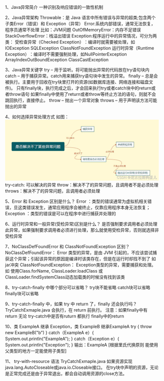 1、Java异常简介
    一种识别及响应错误的一致性机制


2、Java异常架构
    Throwable：是 Java 语言中所有错误与异常的超类;包含两个子类Error（错误）和 Exception（异常）
    Error:系统内部错误，通常无法恢复，程序员通常不处理 比如：JVM问题 OutOfMemoryError：内存不足错误  StackOverflowError：栈溢出错误
    Exception:程序运行中的异常情况，可分为两类：
                                受检查异常（Checked Exception）‌：编译时就需要被处理，如‌IOException SQLException ClassNotFoundException
                                ‌运行时异常（Runtime Exception）‌：编译时不需要强制处理，如‌NullPointerException ArrayIndexOutBoundException  ClassCastException


3、Java异常关键字
    try – 用于监听。将可能抛出异常的代码放在try语句块内
    catch – 用于捕获异常。catch用来捕获try语句块中发生的异常。
    finally – 总是会被执行。主要用于回收在try块里打开的资源(如数据库连接、网络连接和磁盘文件)。
                只有finally块，执行完成之后，才会回来执行try或者catch块中的return或者throw语句
                如果finally中使用了return或者throw等终止方法的语句，则就不会跳回执行，直接停止。
    throw – 抛出一个异常对象
    throws – 用于声明该方法可能抛出的异常

4、如何选择异常处理方式
    如图：![img_3.png](img_3.png)
    try-catch: 可以解决的异常
    throw：解决不了的异常问题，且调用者不是必须处理
    throws：解决不了的异常问题，且调用者必须处理


5、Error 和 Exception 区别是什么？
    Error ：类型的错误通常为虚拟机相关错误，旦这类错误发生，通常应用程序会被终止，仅靠应用程序本身无法恢复；
    Exception ：类型的错误是可以在程序中进行捕获并处理的

6、运行时异常和一般异常(受检异常)区别是什么？
    是否强制要求调用者必须处理此异常，如果强制要求调用者必须进行处理，那么就使用受检异常，否则就选择非受检异常


7、NoClassDefFoundError 和 ClassNotFoundException 区别？
    NoClassDefFoundError： Error 类型的异常，是由 JVM 引起的，不应该尝试捕获这个异常；引起该异常的原因是编译时该类存在，但是在运行时却找不到了 如 jar冲突
    ClassNotFoundException： Exception类型的异常，需要捕获和处理。如 使用Class.forName, ClassLoader.loadClass 或 ClassLoader.findSystemClass动态加载类的时候没有找到该类


8、try-catch-finally 中哪个部分可以省略？
    try块不能省略 catch块可以省略 finally块可以省略

9、try-catch-finally 中，如果 try 中 return 了，finally 还会执行吗？ TryCatchExmaple.java
    会执行，在 return 前执行。
    注意：如果finally中有return 无论 try-catch中是否有ruturn 都执行 finally中的return


10、类 ExampleA 继承 Exception，类 ExampleB 继承ExampleA
    try {
    throw new ExampleB("b")
    } catch（ExampleA e）{
    System.out.println("ExampleA");
    } catch（Exception e）{
    System.out.println("Exception");
    }
    输出：ExampleA [根据里氏代换原则 能使用父类型的地方一定能使用子类型]


11、 try-with-resource 语法  TryCatchExmaple.java
    如果资源实现java.lang.AutoCloseable或java.io.Closeable接口。
    在try块中声明的资源，无论是正常完成还是由于异常退出，都会自动调用资源的close方法。